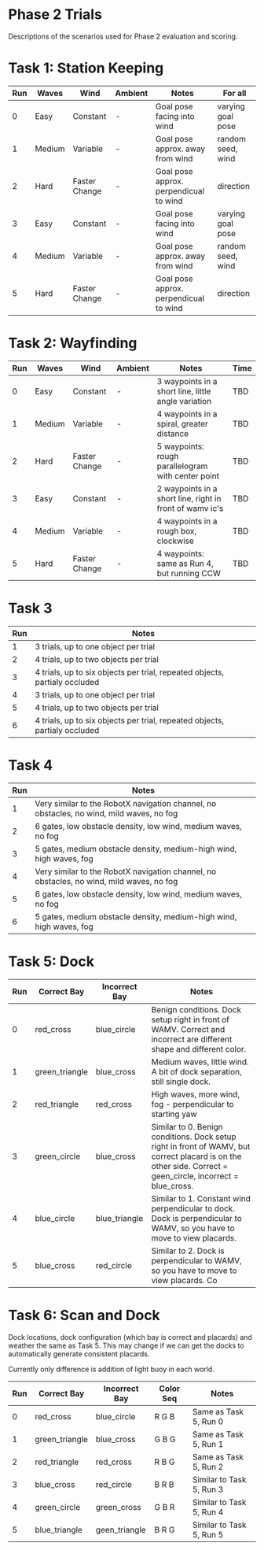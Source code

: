 # Phase 2 Trials

Descriptions of the scenarios used for Phase 2 evaluation and scoring.

# Task 1: Station Keeping

|Run     |Waves   | Wind          | Ambient | Notes                                  | For all           |
|--------|--------|---------------|---------|----------------------------------------|-------------------|
|    0   | Easy   | Constant      | -       | Goal pose facing into wind             | varying goal pose |
|    1   | Medium | Variable      | -       | Goal pose approx. away from wind       | random seed, wind |
|    2   | Hard   | Faster Change | -       | Goal pose approx. perpendicual to wind | direction         |
|    3   | Easy   | Constant      | -       | Goal pose facing into wind             | varying goal pose |
|    4   | Medium | Variable      | -       | Goal pose approx. away from wind       | random seed, wind |
|    5   | Hard   | Faster Change | -       | Goal pose approx. perpendicual to wind | direction         |

# Task 2: Wayfinding

|Run     |Waves   | Wind          | Ambient | Notes                                               | Time |
|--------|--------|---------------|---------|-----------------------------------------------------|------|
|    0   | Easy   | Constant      | -       | 3 waypoints in a short line, little angle variation | TBD  |
|    1   | Medium | Variable      | -       | 4 waypoints in a spiral, greater distance           | TBD  |
|    2   | Hard   | Faster Change | -       | 5 waypoints: rough parallelogram with center point  | TBD  |
|    3   | Easy   | Constant      | -       | 2 waypoints in a short line, right in front of wamv ic's | TBD  |
|    4   | Medium | Variable      | -       | 4 waypoints in a rough box, clockwise          | TBD  |
|    5   | Hard   | Faster Change | -       | 4 waypoints: same as Run 4, but running CCW | TBD  |

# Task 3

|Run     | Notes                                                                       |
|--------|-----------------------------------------------------------------------------|
|    1   | 3 trials, up to one object per trial                                        | 
|    2   | 4 trials, up to two objects per trial                                       |
|    3   | 4 trials, up to six objects per trial, repeated objects, partialy occluded  |
|    4   | 3 trials, up to one object per trial                                        | 
|    5   | 4 trials, up to two objects per trial                                       |
|    6   | 4 trials, up to six objects per trial, repeated objects, partialy occluded  |

# Task 4

|Run     | Notes |
|--------|-------|
|    1   | Very similar to the RobotX navigation channel, no obstacles, no wind, mild waves, no fog | 
|    2   | 6 gates, low obstacle density, low wind, medium waves, no fog                            |
|    3   | 5 gates, medium obstacle density, medium-high wind, high waves, fog                      |
|    4   | Very similar to the RobotX navigation channel, no obstacles, no wind, mild waves, no fog | 
|    5   | 6 gates, low obstacle density, low wind, medium waves, no fog                            |
|    6   | 5 gates, medium obstacle density, medium-high wind, high waves, fog                      |

# Task 5: Dock

|Run     | Correct Bay | Incorrect Bay | Notes |
|--------|-------|-------|-------|
|    0   | red_cross | blue_circle |  Benign conditions.  Dock setup right in front of WAMV.    Correct and incorrect are different shape and different color. |
|    1   |  green_triangle | blue_cross | Medium waves, little wind.  A bit of dock separation, still single dock.  |
|    2   |  red_triangle | red_cross | High waves, more wind, fog  - perpendicular to starting yaw |
|    3   |  green_circle | blue_cross | Similar to 0.  Benign conditions.  Dock setup right in front of WAMV, but correct placard is on the other side.  Correct = geen_circle, incorrect = blue_cross.|
|    4   |  blue_circle | blue_triangle | Similar to 1. Constant wind perpendicular to dock. Dock is perpendicular to WAMV, so you have to move to view placards.  |
|    5   |  blue_cross | red_circle |  Similar to 2. Dock is perpendicular to WAMV, so you have to move to view placards.  Co|


# Task 6: Scan and Dock

Dock locations, dock configuration (which bay is correct and placards) and weather the same as Task 5.  This may change if we can get the docks to automatically generate consistent placards.

Currently only difference is addition of light buoy in each world.

|Run     | Correct Bay | Incorrect Bay | Color Seq | Notes |
|--------|-------|-------|-------|-------|
|    0   | red_cross | blue_circle | R G B | Same as Task 5, Run 0 |
|    1   | green_triangle | blue_cross | G B G     | Same as Task 5, Run 1|
|    2   | red_triangle | red_cross | R B G | Same as Task 5, Run 2 |
|    3   | blue_cross | red_circle | B R B | Similar to Task 5, Run 3 |
|    4   | green_circle | green_cross | G B R |  Similar to Task 5, Run 4 |
|    5   | blue_triangle | geen_triangle | B R G | Similar to  Task 5, Run 5 |
